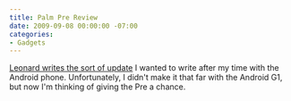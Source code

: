 ```yaml
---
title: Palm Pre Review
date: 2009-09-08 00:00:00 -07:00
categories:
- Gadgets
---
```


<p><a href="http://randomfoo.net/2009/08/25/palm-pre-two-months-in">Leonard writes the sort of update</a> I wanted to write after my time with the Android phone. Unfortunately, I didn't make it that far with the Android G1, but now I'm thinking of giving the Pre a chance. </p>
